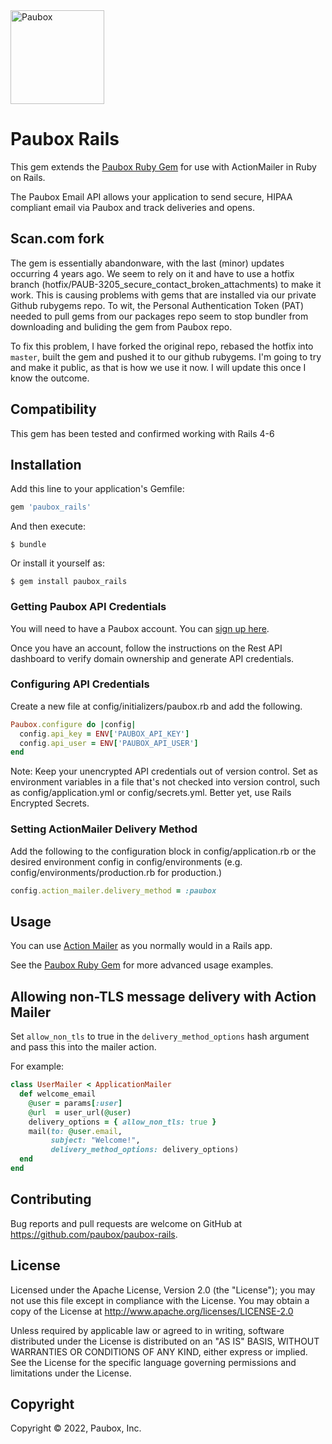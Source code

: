 <img src="https://avatars.githubusercontent.com/u/22528478?s=200&v=4" alt="Paubox" width="150px">

# Paubox Rails

This gem extends the [Paubox Ruby Gem](https://github.com/paubox/paubox_ruby) for use with ActionMailer in Ruby on Rails.

The Paubox Email API allows your application to send secure, HIPAA compliant email via Paubox and track deliveries and opens.

## Scan.com fork

The gem is essentially abandonware, with the last (minor) updates occurring 4 years ago. We seem to rely on it and have
to use a hotfix branch (hotfix/PAUB-3205_secure_contact_broken_attachments) to make it work. This is causing problems
with gems that are installed via our private Github rubygems repo. To wit, the Personal Authentication Token (PAT)
needed to pull gems from our packages repo seem to stop bundler from downloading and buliding the gem from Paubox repo.

To fix this problem, I have forked the original repo, rebased the hotfix into `master`, built the gem and pushed it to
our github rubygems. I'm going to try and make it public, as that is how we use it now. I will update this once I know
the outcome.

## Compatibility
This gem has been tested and confirmed working with Rails 4-6

## Installation

Add this line to your application's Gemfile:

```ruby
gem 'paubox_rails'
```

And then execute:

    $ bundle

Or install it yourself as:

    $ gem install paubox_rails


### Getting Paubox API Credentials
You will need to have a Paubox account. You can [sign up here](https://www.paubox.com/join/see-pricing?unit=messages).

Once you have an account, follow the instructions on the Rest API dashboard to verify domain ownership and generate API credentials.

### Configuring API Credentials
Create a new file at config/initializers/paubox.rb and add the following.
```ruby
Paubox.configure do |config|
  config.api_key = ENV['PAUBOX_API_KEY']
  config.api_user = ENV['PAUBOX_API_USER']
end
```

Note: Keep your unencrypted API credentials out of version control. Set as environment variables in a file that's not checked into version control, such as config/application.yml or config/secrets.yml. Better yet, use Rails Encrypted Secrets.


### Setting ActionMailer Delivery Method

Add the following to the configuration block in config/application.rb or the desired environment config in config/environments (e.g. config/environments/production.rb for production.)
```ruby
config.action_mailer.delivery_method = :paubox
```

## Usage

You can use [Action Mailer](https://guides.rubyonrails.org/action_mailer_basics.html) as you normally would in a Rails app.

See the [Paubox Ruby Gem](https://github.com/Paubox/paubox_ruby) for more advanced usage examples.

## Allowing non-TLS message delivery with Action Mailer

Set ``allow_non_tls`` to true in the ``delivery_method_options`` hash argument and pass this into the mailer action.

For example:

```ruby
class UserMailer < ApplicationMailer
  def welcome_email
    @user = params[:user]
    @url  = user_url(@user)
    delivery_options = { allow_non_tls: true }
    mail(to: @user.email,
         subject: "Welcome!",
         delivery_method_options: delivery_options)
  end
end
```

## Contributing

Bug reports and pull requests are welcome on GitHub at https://github.com/paubox/paubox-rails.


## License

Licensed under the Apache License, Version 2.0 (the "License");
you may not use this file except in compliance with the License.
You may obtain a copy of the License at http://www.apache.org/licenses/LICENSE-2.0

Unless required by applicable law or agreed to in writing, software
distributed under the License is distributed on an "AS IS" BASIS,
WITHOUT WARRANTIES OR CONDITIONS OF ANY KIND, either express or implied.
See the License for the specific language governing permissions and
limitations under the License.

## Copyright
Copyright &copy; 2022, Paubox, Inc.
